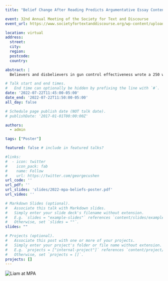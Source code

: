 ```yaml
---
title: "Belief Change After Reading Predicts Argumentative Essay Content"

event: 32nd Annual Meeting of the Society for Text and Discourse
event_url: https://www.societyfortextanddiscourse.org/wp-content/uploads/2022/07/STD2022_FullProgram.pdf

location: virtual
address:
  street: 
  city: 
  region: 
  postcode: 
  country: 

abstract: |
  Believers and disbelievers in gun control effectiveness wrote a 250 word essay explaining their beliefs after reading a one-sided text that was either consistent or inconsistent with their beliefs. Essays were coded for number of reasons and the presence or absence of a claim, counterargument, text content, policy claim, metacognitive statement, and evaluative statement about the text. Between group differences in essay characteristics and how they relate as a function of belief change are discussed.

# Talk start and end times.
#   End time can optionally be hidden by prefixing the line with `#`.
date: '2022-07-22T11:45:00-05:00'
date_end: '2022-07-22T11:50:00-05:00'
all_day: false

# Schedule page publish date (NOT talk date).
# publishDate: '2017-01-01T00:00:00Z'

authors:
  - admin

tags: ["Poster"]

featured: false # include in featured talks?

#links:
#  - icon: twitter
#    icon_pack: fab
#    name: Follow
#    url: https://twitter.com/georgecushen
url_code: ''
url_pdf: ''
url_slides: 'slides/2022-mpa-beliefs-poster.pdf'
url_video: ''

# Markdown Slides (optional).
#   Associate this talk with Markdown slides.
#   Simply enter your slide deck's filename without extension.
#   E.g. `slides = "example-slides"` references `content/slides/example-slides.md`.
#   Otherwise, set `slides = ""`.
slides: ""

# Projects (optional).
#   Associate this post with one or more of your projects.
#   Simply enter your project's folder or file name without extension.
#   E.g. `projects = ["internal-project"]` references `content/project/deep-learning/index.md`.
#   Otherwise, set `projects = []`.
projects: []
---
```


<img src="/pictures/2022-mpa-beliefs-poster-pic.jpg" alt="Liam at MPA" style="max-width: 100%; height: auto;" />